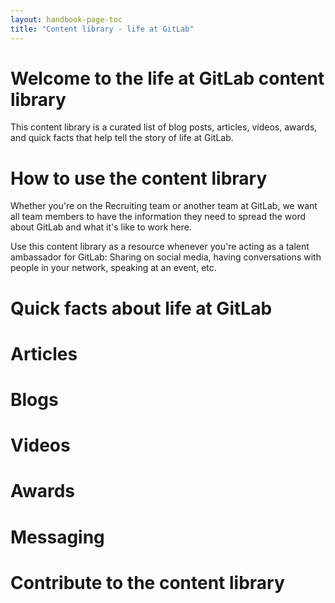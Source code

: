 ```yaml
---
layout: handbook-page-toc
title: "Content library - life at GitLab"
---
```


# Welcome to the life at GitLab content library

This content library is a curated list of blog posts, articles, videos, awards, and quick facts that help tell the story of life at GitLab. 

# How to use the content library

Whether you're on the Recruiting team or another team at GitLab, we want all team members to have the information they need to spread the word about GitLab and what it's like to work here. 

Use this content library as a resource whenever you're acting as a talent ambassador for GitLab: Sharing on social media, having conversations with people in your network, speaking at an event, etc. 

# Quick facts about life at GitLab 



# Articles



# Blogs

# Videos

# Awards



# Messaging

# Contribute to the content library 